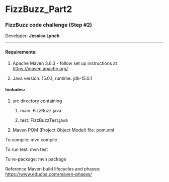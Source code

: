# FizzBuzz_Part2
 ### FizzBuzz code challenge (Step #2) ###
 
 Developer: **Jessica Lynch**
 
 ----
 
 
 #### Requirements: ####
 
 1. Apache Maven 3.6.3 - follow set up instructions at https://maven.apache.org/
 
 2. Java version: 15.0.1, runtime: jdk-15.0.1
 
 
 #### Includes: ####
 
 1. src directory containing
 
     1. main: FizzBuzz.java
 
     2. test: FizzBuzzTest.java
 
 2. Maven POM (Project Object Model) file: pom.xml
    
 
 To compile:      mvn compile
 
 To run test:     mvn test
 
 To re-package:   mvn package
 
 Reference Maven build lifecycles and phases: https://www.educba.com/maven-phases/
